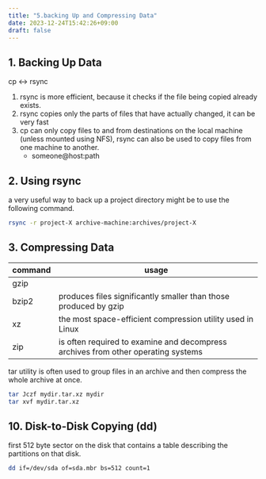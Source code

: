 ```yaml
---
title: "5.backing Up and Compressing Data"
date: 2023-12-24T15:42:26+09:00
draft: false
---
```


## 1. Backing Up Data

cp <-> rsync

1. rsync is more efficient, because it checks if the file being copied already exists.
2. rsync copies only the parts of files that have actually changed, it can be very fast
3. cp can only copy files to and from destinations on the local machine (unless mounted using NFS), rsync can also be used to copy files from one machine to another.
   - someone@host:path

## 2. Using rsync

a very useful way to back up a project directory might be to use the following command.

```bash
rsync -r project-X archive-machine:archives/project-X
```

## 3. Compressing Data

| command | usage                                                                             |
| ------- | --------------------------------------------------------------------------------- |
| gzip    |                                                                                   |
| bzip2   | produces files significantly smaller than those produced by gzip                  |
| xz      | the most space-efficient compression utility used in Linux                        |
| zip     | is often required to examine and decompress archives from other operating systems |

tar utility is often used to group files in an archive and then compress the whole archive at once. 

```bash
tar Jczf mydir.tar.xz mydir
tar xvf mydir.tar.xz 
```

## 10. Disk-to-Disk Copying (dd)

first 512 byte sector on the disk that contains a table describing the partitions on that disk.

```bash
dd if=/dev/sda of=sda.mbr bs=512 count=1
```



